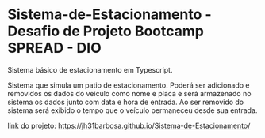 # Sistema-de-Estacionamento - Desafio de Projeto Bootcamp SPREAD - DIO
Sistema básico de estacionamento em Typescript.

Sistema que simula um patio de estacionamento. 
Poderá ser adicionado e removidos os dados do veículo como nome e placa e será armazenado no sistema os dados junto com data e hora de entrada. 
Ao ser removido do sistema será exibido o tempo que o veículo permaneceu desde sua entrada. 

link do projeto: https://jh31barbosa.github.io/Sistema-de-Estacionamento/
